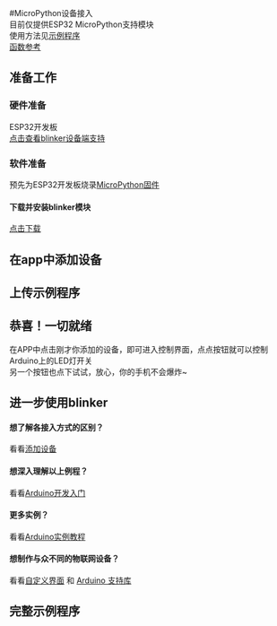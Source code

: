 #MicroPython设备接入  
目前仅提供ESP32 MicroPython支持模块  
使用方法见[示例程序](https://github.com/blinker-iot/blinker-mpy/tree/master/example)  
[函数参考](?file=003-硬件开发/04-microPython支持)  

## 准备工作
### 硬件准备  
ESP32开发板  
[点击查看blinker设备端支持](?file=003-硬件开发/01-设备端支持 "设备端支持")  
### 软件准备  
预先为ESP32开发板烧录[MicroPython固件](https://micropython.org/download#esp32)
 
#### 下载并安装blinker模块 
[点击下载](https://github.com/blinker-iot/blinker-mpy/archive/master.zip)

## 在app中添加设备  

  
## 上传示例程序 


## 恭喜！一切就绪  
在APP中点击刚才你添加的设备，即可进入控制界面，点点按钮就可以控制Arduino上的LED灯开关  
另一个按钮也点下试试，放心，你的手机不会爆炸~  

## 进一步使用blinker
#### 想了解各接入方式的区别？  
看看[添加设备](?file=002-开发入门/001-添加设备 "添加设备")  
#### 想深入理解以上例程？  
看看[Arduino开发入门](?file=002-开发入门/002-Arduino开发入门 "Arduino开发入门")  
#### 更多实例？
看看[Arduino实例教程](?file=002-开发入门/003-Arduino实例教程 "Arduino实例教程")  
#### 想制作与众不同的物联网设备？  
看看[自定义界面](?file=005-App使用/02-自定义布局 "自定义布局") 和 [Arduino 支持库](?file=003-硬件开发/02-Arduino支持 "Arduino支持")  

## 完整示例程序
